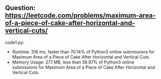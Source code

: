 ## Question: https://leetcode.com/problems/maximum-area-of-a-piece-of-cake-after-horizontal-and-vertical-cuts/

code1.py:
* Runtime: 316 ms, faster than 70.14% of Python3 online submissions for Maximum Area of a Piece of Cake After Horizontal and Vertical Cuts.
* Memory Usage: 27.1 MB, less than 38.97% of Python3 online submissions for Maximum Area of a Piece of Cake After Horizontal and Vertical Cuts.